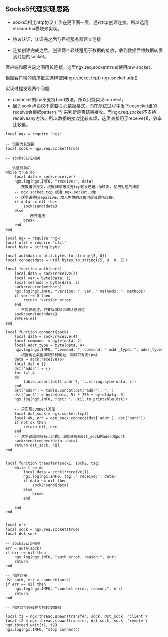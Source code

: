 ## Socks5代理实现思路

- socks5相比http协议工作在更下面一层，通过tcp创建连接。所以选用stream-lua模块来实现。

- 协议认证，认证完之后与目标服务器建立连接

- 连接创建完成之后，创建两个轻线程用于数据的接收，收到数据后将数据转发到对应的socket。

客户端和服务端之间用长连接，这里ngx.req.socket(true)使用raw socket。

根据客户端的请求报文选择使用ngx.socket.tcp() ngx.socket.udp()

实现过程发现两个问题:
- cosocket的api不支持bind方法，所以只能实现connect。
- 因为socks5协议不需要关心数据格式，而在测试过程中发下cosocket里的receive会根据pattern '*l'来判断是否结束接收。而ngx.req.socket不支持receiveany方法。所以数据的接收比较麻烦，这里直接用了receive(1)，效率比较低。

```
local ngx = require 'ngx'

-- 设置为长连接
local sock = ngx.req.socket(true)

-- socks5认证相关

-- 认证成功后
while true do
    local data = sock:receive()
    ngx.log(ngx.INFO, "receive:", data)
    -- 获取请求报文，根据请求报文是tcp转发还是udp转发，使用对应的请求
    -- ngx.socket.tcp 或者 ngx.socket.udp
    -- 这里设置keepalive，放入内置的连接池后会保持连接。
    if data ~= nil then
        sock:send(data)
    else
        -- 断开连接
        break
    end
end
```


```
local ngx = require 'ngx'
local util = require 'util'
local byte = string.byte

local authdata = util.bytes_to_string({5, 0})
local connectdata = util.bytes_to_string({5, 0, 0, 1})

local function auth(sock)
    local data = sock:receive(2)
    local ver = byte(data, 1)
    local methods = byte(data, 2)
    sock:receive(methods)
    ngx.log(ngx.INFO, "version: ", ver, " methods: ", methods)
    if ver ~= 5 then
        return 'version error'
    end
    -- 不需要验证，只要版本号为即认证通过
    sock:send(authdata)
    return nil
end

local function connect(sock)
    local data = sock:receive(4)
    local command  = byte(data, 2)
    local addr_type = byte(data, 4)
    ngx.log(ngx.INFO, "command: ", command, " addr_type: ", addr_type)
    -- 根据地址类型读取目标地址，测试只考虑ipv4
    data = sock:receive(6)
    local dst = {}
    dst['addr'] = {}
    for i=1,4
    do
        table.insert(dst['addr'],''..string.byte(data, i))
    end
    dst['addr'] = table.concat(dst['addr'], '.')
    dst['port'] = byte(data, 5) * 256 + byte(data, 6)
    ngx.log(ngx.INFO, "dst: ", util.to_printable(dst))

    -- 只实现connect方法
    local dst_sock = ngx.socket.tcp()
    local ok, err = dst_sock:connect(dst['addr'], dst['port'])
    if not ok then
        return nil, err
    end
    -- 这里返回地址有点问题，没能获取到dst_sock的addr和port
    sock:send(connectdata..data)
    return dst_sock, nil
end


local function transfer(sock1, sock2, tag)
    while true do
        local data = sock1:receive(1)
        ngx.log(ngx.INFO, tag..' receive:', data)
        if data ~= nil then
            sock2:send(data)
        else
            break
        end

    end
end


local err
local sock = ngx.req.socket(true)
local dst_sock

-- socks5认证相关
err = auth(sock)
if err ~= nil then
    ngx.log(ngx.INFO, "auth error, reason:", err)
    return
end

-- 创建连接
dst_sock, err = connect(sock)
if err ~= nil then
    ngx.log(ngx.INFO, "connect error, reason:", err)
    return
end

-- 创建两个轻线程互相转发数据

local t1 = ngx.thread.spawn(transfer, sock, dst_sock, 'client')
local t2 = ngx.thread.spawn(transfer, dst_sock, sock, 'remote')
ngx.thread.wait(t1, t2)
ngx.log(ngx.INFO, "stop connect")
```